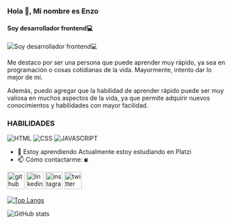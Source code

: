 ### Hola 👋, Mi nombre es Enzo
#### Soy desarrollador frontend💻
![Soy desarrollador frontend💻](https://arturssmirnovs.github.io/github-profile-readme-generator/images/banner.png)

Me destaco por ser una persona que puede aprender muy rápido, ya sea en programación o cosas cotidianas de la vida. Mayormente, intento dar lo mejor de mí. 

Además, puedo agregar que la habilidad de aprender rápido puede ser muy valiosa en muchos aspectos de la vida, ya que permite adquirir nuevos conocimientos y habilidades con mayor facilidad.

### HABILIDADES

![HTML](https://img.shields.io/badge/HTML-ff0000?style=for-the-badge&logo=appveyor)
![CSS](https://img.shields.io/badge/CSS-0040ff?style=for-the-badge&logo=appveyor)
![JAVASCRIPT](https://img.shields.io/badge/JAVASCRIPT-ffff00?style=for-the-badge&logo=appveyor)

- 🌱 Estoy aprendiendo Actualmente estoy estudiando en Platzi 
- 📫 Cómo contactarme: **🡿** 


[<img src='https://cdn.jsdelivr.net/npm/simple-icons@3.0.1/icons/github.svg' alt='github' height='40'>](https://github.com/1Yuk)  [<img src='https://cdn.jsdelivr.net/npm/simple-icons@3.0.1/icons/linkedin.svg' alt='linkedin' height='40'>](https://www.linkedin.com/in/enzo-mansilla-714276257//)  [<img src='https://cdn.jsdelivr.net/npm/simple-icons@3.0.1/icons/instagram.svg' alt='instagram' height='40'>](https://www.instagram.com/enzokxz//)  [<img src='https://cdn.jsdelivr.net/npm/simple-icons@3.0.1/icons/twitter.svg' alt='twitter' height='40'>](https://twitter.com/Yuukh_)  

[![Top Langs](https://github-readme-stats.vercel.app/api/top-langs/?username=1Yuk)](https://github.com/anuraghazra/github-readme-stats)

![GitHub stats](https://github-readme-stats.vercel.app/api?username=1Yuk&show_icons=true)  

